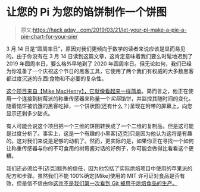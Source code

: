 # 让您的 Pi 为您的馅饼制作一个饼图

> 原文:[https://hack aday . com/2019/03/21/let-your-pi-make-a-pie-a-pie-chart-for-your-pie/](https://hackaday.com/2019/03/21/let-your-pi-make-a-pie-chart-for-your-pie/)

3 月 14 日是“圆周率日”，原因对我们更倾向于数学的读者来说应该是显而易见的。由于你没有在 3 月 14 日读到这篇文章，这肯定意味着我们要么时髦地迟到了 2019 年圆周率日，要么格外早地到了 2020 年圆周率日。但无论如何，我们已经为你准备了一个庆祝这个节日的黑客工具，它使用了两个我们有权威的大多数黑客都过度沉迷的东西:食物和不必要的复杂性。

[这个项目来自【Mike MacHenry】，它就像看起来一样简单](https://github.com/mmachenry/pie-pie-chart)。简而言之，他正在使用一个连接到树莓派的称重传感器来称量一个*实际*馅饼，并监控其随时间的变化。随着馅饼被饥饿的黑客吃掉，一个饼状图(还有什么？)呈现在附带的屏幕上，向您显示还剩多少甜点。

有人可能会说这个项目把一个三维的饼图转换成了一个二维的复制品，但是这可能是过度分析了。事实上，这是一个有趣的小黑客[迈克]只是因为他认为这将是有趣的。这对我们来说是足够的动机了。然而，更实际的是，如果你正在寻找一个如何让称重传感器与你的不可食用的树莓酱对话的好例子，你可能会做得比看看这个更糟。

我们还必须给予[迈克]额外的信任，因为他包括了实际烘焙项目中使用的苹果派的配方和步骤。虽然我们不能 100%确定[Mike]使用的 MIT 许可证对食品是否有效，但是信不信由你[这并不是我们第一次看到 Git 被用于烘焙食品的生产。](https://hackaday.com/2018/05/09/breadboarding-git-for-a-b-testing-actual-bread/)